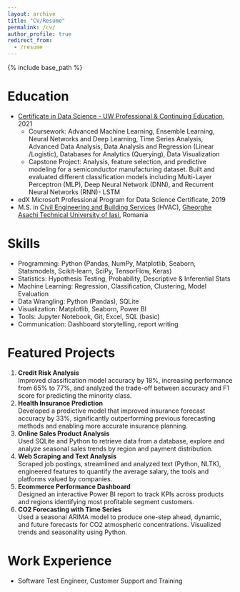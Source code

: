 ```yaml
---
layout: archive
title: "CV/Resume"
permalink: /cv/
author_profile: true
redirect_from:
  - /resume
---
```


{% include base_path %}

Education
======
* [Certificate in Data Science - UW Professional & Continuing Education](https://www.pce.uw.edu/certificates/data-science), 2021
  * Coursework: Advanced Machine Learning, Ensemble Learning, Neural Networks and Deep Learning, Time Series Analysis, Advanced Data Analysis, Data Analysis and Regression (Linear /Logistic), Databases for Analytics (Querying), Data Visualization
  * Capstone Project: Analysis, feature selection, and predictive modeling for a semiconductor manufacturing dataset. Built and evaluated different classification models including Multi-Layer Perceptron (MLP), Deep Neural Network (DNN), and Recurrent Neural Networks (RNN)- LSTM
* edX Microsoft Professional Program for Data Science Certificate, 2019
* M.S. in [Civil Engineering and Building Services](https://ci.tuiasi.ro/?lang=en) (HVAC), [Gheorghe Asachi Technical University of Iasi](https://www.tuiasi.ro/?lang=en), Romania

Skills
======
* Programming: Python (Pandas, NumPy, Matplotlib, Seaborn, Statsmodels, Scikit-learn, SciPy, TensorFlow, Keras)
* Statistics: Hypothesis Testing, Probability, Descriptive & Inferential Stats
* Machine Learning: Regression, Classification, Clustering, Model Evaluation
* Data Wrangling: Python (Pandas), SQLite
* Visualization: Matplotlib, Seaborn, Power BI
* Tools: Jupyter Notebook, Git, Excel, SQL (basic)
* Communication: Dashboard storytelling, report writing

Featured Projects
======
1. **Credit Risk Analysis**<br/>
Improved classification model accuracy by 18%, increasing performance from 65% to 77%, and analyzed the trade-off between accuracy and F1 score for predicting the minority class.
2. **Health Insurance Prediction**<br/>
Developed a predictive model that improved insurance forecast accuracy by 33%, significantly outperforming previous forecasting methods and enabling more accurate insurance planning.
3. **Online Sales Product Analysis**<br/>
Used SQLite and Python to retrieve data from a database, explore and analyze seasonal sales trends by region and payment distribution.
4. **Web Scraping and Text Analysis**<br/>
Scraped job postings, streamlined and analyzed text (Python, NLTK), engineered features to quantify the average salary, the tools and platforms valued by companies.
5. **Ecommerce Performance Dashboard**<br/>
Designed an interactive Power BI report to track KPIs across products and regions identifying most profitable segment customers.
6. **CO2 Forecasting with Time Series**<br/>
Used a seasonal ARIMA model to produce one-step ahead, dynamic, and future forecasts for CO2 atmospheric concentrations. Visualized trends and seasonality using Python. 

Work Experience
======
* Software Test Engineer, Customer Support and Training